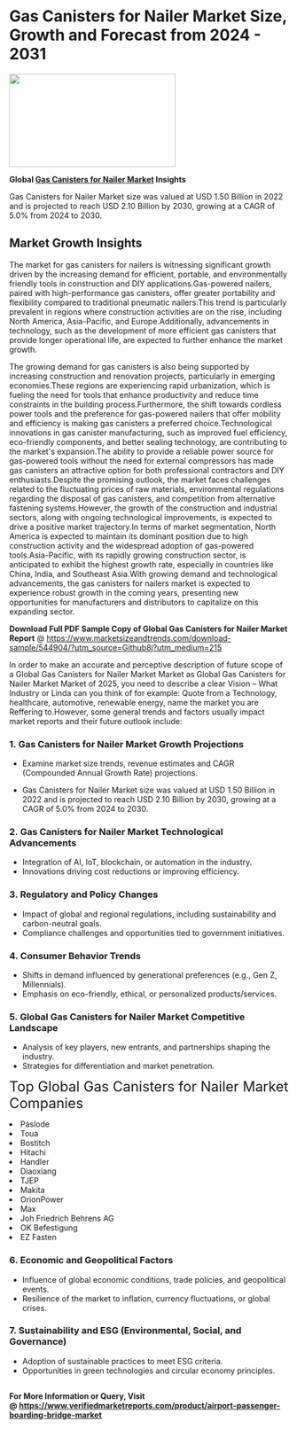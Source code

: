 <H1>Gas Canisters for Nailer Market Size, Growth and Forecast from 2024 - 2031</H1><img class="aligncenter size-medium wp-image-584254" src="https://thirdeyenews.in/wp-content/uploads/2024/09/Global-Market-Research-300x168.jpeg" alt="" width="300" height="168" /><p><strong>Global&nbsp;<a href="https://www.marketsizeandtrends.com/download-sample/544904/?utm_source=Github8j?utm_medium=215">Gas Canisters for Nailer Market</a> Insights</strong></p><p>Gas Canisters for Nailer Market size was valued at USD 1.50 Billion in 2022 and is projected to reach USD 2.10 Billion by 2030, growing at a CAGR of 5.0% from 2024 to 2030.</p><p><h2>Market Growth Insights</h2> <p>The market for gas canisters for nailers is witnessing significant growth driven by the increasing demand for efficient, portable, and environmentally friendly tools in construction and DIY applications.Gas-powered nailers, paired with high-performance gas canisters, offer greater portability and flexibility compared to traditional pneumatic nailers.This trend is particularly prevalent in regions where construction activities are on the rise, including North America, Asia-Pacific, and Europe.Additionally, advancements in technology, such as the development of more efficient gas canisters that provide longer operational life, are expected to further enhance the market growth.</p> <p>The growing demand for gas canisters is also being supported by increasing construction and renovation projects, particularly in emerging economies.These regions are experiencing rapid urbanization, which is fueling the need for tools that enhance productivity and reduce time constraints in the building process.Furthermore, the shift towards cordless power tools and the preference for gas-powered nailers that offer mobility and efficiency is making gas canisters a preferred choice.Technological innovations in gas canister manufacturing, such as improved fuel efficiency, eco-friendly components, and better sealing technology, are contributing to the market's expansion.The ability to provide a reliable power source for gas-powered tools without the need for external compressors has made gas canisters an attractive option for both professional contractors and DIY enthusiasts.Despite the promising outlook, the market faces challenges related to the fluctuating prices of raw materials, environmental regulations regarding the disposal of gas canisters, and competition from alternative fastening systems.However, the growth of the construction and industrial sectors, along with ongoing technological improvements, is expected to drive a positive market trajectory.In terms of market segmentation, North America is expected to maintain its dominant position due to high construction activity and the widespread adoption of gas-powered tools.Asia-Pacific, with its rapidly growing construction sector, is anticipated to exhibit the highest growth rate, especially in countries like China, India, and Southeast Asia.With growing demand and technological advancements, the gas canisters for nailers market is expected to experience robust growth in the coming years, presenting new opportunities for manufacturers and distributors to capitalize on this expanding sector.</p> <p><span class=""><strong>Download Full PDF Sample Copy of Global Gas Canisters for Nailer Market Report</strong> @ <a href="https://www.marketsizeandtrends.com/download-sample/544904/?utm_source=Github8j?utm_medium=215" target="_blank">https://www.marketsizeandtrends.com/download-sample/544904/?utm_source=Github8j?utm_medium=215</a></span></p><p>In order to make an accurate and perceptive description of future scope of a Global&nbsp;Gas Canisters for Nailer Market Market as Global&nbsp;Gas Canisters for Nailer Market Market of 2025, you need to describe a clear Vision &ndash; What Industry or Linda can you think of for example: Quote from a Technology, healthcare, automotive, renewable energy, name the market you are Reffering to.However, some general trends and factors usually impact market reports and their future outlook include:</p><h3>1.&nbsp;<strong>Gas Canisters for Nailer Market Growth Projections</strong></h3><ul><li>Examine market size trends, revenue estimates and CAGR (Compounded Annual Growth Rate) projections.</li><li><p>Gas Canisters for Nailer Market size was valued at USD 1.50 Billion in 2022 and is projected to reach USD 2.10 Billion by 2030, growing at a CAGR of 5.0% from 2024 to 2030.</p></li></ul><h3>2.&nbsp;<strong>Gas Canisters for Nailer Market Technological Advancements</strong></h3><ul><li>Integration of AI, IoT, blockchain, or automation in the industry.</li><li>Innovations driving cost reductions or improving efficiency.</li></ul><h3>3.&nbsp;<strong>Regulatory and Policy Changes</strong></h3><ul><li>Impact of global and regional regulations, including sustainability and carbon-neutral goals.</li><li>Compliance challenges and opportunities tied to government initiatives.</li></ul><h3>4.&nbsp;<strong>Consumer Behavior Trends</strong></h3><ul><li>Shifts in demand influenced by generational preferences (e.g., Gen Z, Millennials).</li><li>Emphasis on eco-friendly, ethical, or personalized products/services.</li></ul><h3>5.&nbsp;<strong>Global Gas Canisters for Nailer Market Competitive Landscape</strong></h3><ul><li>Analysis of key players, new entrants, and partnerships shaping the industry.</li><li>Strategies for differentiation and market penetration.</li></ul><p data-pm-slice="1 1 []"><span style="color: inherit; font-family: inherit; font-size: 25px;">Top Global Gas Canisters for Nailer Market Companies</span></p><div class="" data-test-id=""><p><li>Paslode</li><li> Toua</li><li> Bostitch</li><li> Hitachi</li><li> Handler</li><li> Diaoxiang</li><li> TJEP</li><li> Makita</li><li> OrionPower</li><li> Max</li><li> Joh Friedrich Behrens AG</li><li> OK Befestigung</li><li> EZ Fasten</li></p></div><h3>6.&nbsp;<strong>Economic and Geopolitical Factors</strong></h3><ul><li>Influence of global economic conditions, trade policies, and geopolitical events.</li><li>Resilience of the market to inflation, currency fluctuations, or global crises.</li></ul><h3>7.&nbsp;<strong>Sustainability and ESG (Environmental, Social, and Governance)</strong></h3><ul><li>Adoption of sustainable practices to meet ESG criteria.</li><li>Opportunities in green technologies and circular economy principles.</li></ul><h2><strong style="font-size: 14px;">For More Information or Query, Visit @&nbsp;</strong><a style="background-color: #ffffff; font-size: 14px;" href="https://www.marketsizeandtrends.com/report/gas-canisters-for-nailer-market/" target="_blank">https://www.verifiedmarketreports.com/product/airport-passenger-boarding-bridge-market</a></h2>